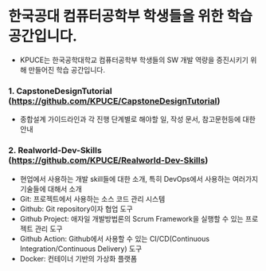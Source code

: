 # 한국공대 컴퓨터공학부 학생들을 위한 학습 공간입니다.
   * KPUCE는 한국공학대학교 컴퓨터공학부 학생들의 SW 개발 역량을 증진시키기 위해 만들어진 학습 공간입니다.
     



### 1. CapstoneDesignTutorial (https://github.com/KPUCE/CapstoneDesignTutorial)
  * 종합설계 가이드라인과 각 진행 단계별로 해야할 일, 작성 문서, 참고문헌등에 대한 안내

### 2. Realworld-Dev-Skills (https://github.com/KPUCE/Realworld-Dev-Skills)
  * 현업에서 사용하는 개발 skill들에 대한 소개, 특히 DevOps에서 사용하는 여러가지 기술들에 대해서 소개
  * Git: 프로젝트에서 사용하는 소스 코드 관리 시스템
  * Github: Git repository이자 협업 도구
  * Github Project: 애자일 개발방법론의 Scrum Framework을 실행할 수 있는 프로젝트 관리 도구
  * Github Action: Github에서 사용할 수 있는 CI/CD(Continuous Integration/Continuous Delivery) 도구
  * Docker: 컨테이너 기반의 가상화 플랫폼
